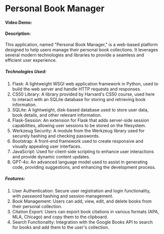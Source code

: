 # Personal Book Manager

#### Video Demo: <URL HERE>

#### Description:

This application, named "Personal Book Manager," is a web-based platform designed to help users manage their personal book collections. It leverages several modern technologies and libraries to provide a seamless and efficient user experience.

##### Technologies Used:

1. Flask: A lightweight WSGI web application framework in Python, used to build the web server and handle HTTP requests and responses.
2. CS50 Library: A library provided by Harvard's CS50 course, used here to interact with an SQLite database for storing and retrieving book information.
3. SQLite: A lightweight, disk-based database used to store user data, book details, and other relevant information.
4. Flask-Session: An extension for Flask that adds server-side session capabilities, allowing user sessions to be stored on the filesystem.
5. Werkzeug Security: A module from the Werkzeug library used for securely hashing and checking passwords.
6. Bootstrap: A front-end framework used to create responsive and visually appealing user interfaces.
7. JavaScript: Used for client-side scripting to enhance user interactions and provide dynamic content updates.
8. GPT-4o: An advanced language model used to assist in generating code, providing suggestions, and enhancing the development process.

##### Features:

1. User Authentication: Secure user registration and login functionality, with password hashing and session management.
2. Book Management: Users can add, view, edit, and delete books from their personal collection.
3. Citation Export: Users can export book citations in various formats (APA, MLA, Chicago) and copy them to the clipboard.
4. Search Functionality: Integration with the Google Books API to search for books and add them to the user's collection.
